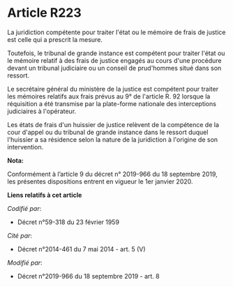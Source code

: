 # Article R223

La juridiction compétente pour traiter l'état ou le mémoire de frais de justice est celle qui a prescrit la mesure. 

Toutefois, le tribunal de grande instance est compétent pour traiter l'état ou le mémoire relatif à des frais de justice
engagés au cours d'une procédure devant un   tribunal judiciaire ou un conseil de prud'hommes situé dans son ressort. 

Le secrétaire général du ministère de la justice est compétent pour traiter les mémoires relatifs aux frais prévus au 9° de
l'article R. 92 lorsque la réquisition a été transmise par la plate-forme nationale des interceptions judiciaires à
l'opérateur. 

Les états de frais d'un huissier de justice relèvent de la compétence de la cour d'appel ou du tribunal de grande instance
dans le ressort duquel l'huissier a sa résidence selon la nature de la juridiction à l'origine de son intervention.

**Nota:**

Conformément à l’article 9 du décret n° 2019-966 du 18 septembre 2019, les présentes dispositions entrent en vigueur le 1er
janvier 2020.

**Liens relatifs à cet article**

_Codifié par_:

  - Décret n°59-318 du 23 février 1959

_Cité par_:

  - Décret n°2014-461 du 7 mai 2014 - art. 5 (V)

_Modifié par_:

  - Décret n°2019-966 du 18 septembre 2019 - art. 8

